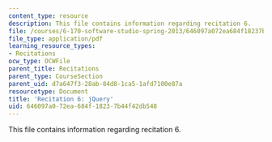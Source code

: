 ```yaml
---
content_type: resource
description: This file contains information regarding recitation 6.
file: /courses/6-170-software-studio-spring-2013/646097a072ea684f18237b44f42db548_MIT6_170S13_rec6-jQuery.pdf
file_type: application/pdf
learning_resource_types:
- Recitations
ocw_type: OCWFile
parent_title: Recitations
parent_type: CourseSection
parent_uid: d7a647f3-28ab-84d8-1ca5-1afd7100e87a
resourcetype: Document
title: 'Recitation 6: jQuery'
uid: 646097a0-72ea-684f-1823-7b44f42db548
---
```

This file contains information regarding recitation 6.

